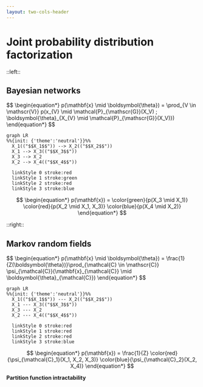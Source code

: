 ```yaml
---
layout: two-cols-header
---
```


# Joint probability distribution factorization

::left::

## Bayesian networks

<div class="h-full flex items-center justify-center">
<div class="grid grid-cols-1 grid-rows-4">
$$
\begin{equation*}
p(\mathbf{x} \mid \boldsymbol{\theta}) = \prod_{V \in \mathscr{V}} p(x_{V} \mid \mathcal{P}_{\mathscr{G}}(X_V) ; \boldsymbol{\theta}_{X_{V} \mid \mathcal{P}_{\mathscr{G}}(X_V)})
\end{equation*}
$$

```mermaid
graph LR
%%{init: {'theme':'neutral'}}%%
  X_1(("$$X_1$$")) --> X_2(("$$X_2$$"))
  X_1 --> X_3(("$$X_3$$"))
  X_3 --> X_2
  X_2 --> X_4(("$$X_4$$"))

  linkStyle 0 stroke:red
  linkStyle 1 stroke:green
  linkStyle 2 stroke:red
  linkStyle 3 stroke:blue
```

$$
\begin{equation*}
p(\mathbf{x}) = \color{green}{p(X_3 \mid X_1)} \color{red}{p(X_2 \mid X_1, X_3)} \color{blue}{p(X_4 \mid X_2)}
\end{equation*}
$$
</div>
</div>

::right::

## Markov random fields

<div class="h-full flex items-center justify-center">
<div class="grid grid-cols-1 grid-rows-4">
$$
\begin{equation*}
p(\mathbf{x} \mid \boldsymbol{\theta}) = \frac{1}{Z(\boldsymbol{\theta})}\prod_{\mathcal{C} \in \mathscr{C}} \psi_{\mathcal{C}}(\mathbf{x}_{\mathcal{C}} \mid \boldsymbol{\theta}_{\mathcal{C}})
\end{equation*}
$$

```mermaid
graph LR
%%{init: {'theme':'neutral'}}%%
  X_1(("$$X_1$$")) --- X_2(("$$X_2$$"))
  X_1 --- X_3(("$$X_3$$"))
  X_3 --- X_2
  X_2 --- X_4(("$$X_4$$"))

  linkStyle 0 stroke:red
  linkStyle 1 stroke:red
  linkStyle 2 stroke:red
  linkStyle 3 stroke:blue
```

$$
\begin{equation*}
p(\mathbf{x}) = \frac{1}{Z} \color{red}{\psi_{\mathcal{C}_1}(X_1, X_2, X_3)} \color{blue}{\psi_{\mathcal{C}_2}(X_2, X_4)}
\end{equation*}
$$

**Partition function intractability**
</div>
</div>
